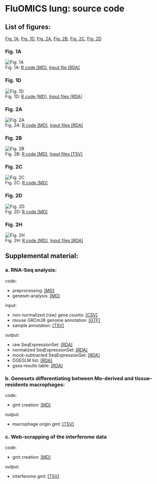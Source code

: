 # FluOMICS lung: source code #

## List of figures:
[Fig. 1A](#fig-1a), [Fig. 1D](#fig-1d), [Fig. 2A](#fig-2a), [Fig. 2B](#fig-2b), [Fig. 2C](#fig-2c), [Fig. 2D](#fig-2d)  

### Fig. 1A
![Fig. 1A](figure/Fig1A.png)  
Fig. 1A: [R code [MD]](code/20190408_Fluomics.fig1a.md), [Input file [RDA]](output/fluomics.gseaOutput.RData)  

### Fig. 1D
![Fig. 1D](figure/Fig1D.png)  
Fig. 1D: [R code [MD]](code/20190408_Fluomics.fig1d.md), [Input files [RDA]](output/fluomics.gseaOutput.RData)  

### Fig. 2A
![Fig. 2A](figure/Fig2A.png)  
Fig. 2A: [R code [MD]](code/20190412_Fluomics.fig2a.md), [Input files [RDA]](output/fluomics.seqSetRaw.RData)  

### Fig. 2B
![Fig. 2B](figure/Fig2B.png)  
Fig. 2B: [R code [MD]](code/20190412_Fluomics.fig2b.md), [Input files [TSV]](utils/Macrophage.gmt)  

### Fig. 2C
![Fig. 2C](figure/Fig2C.png)  
Fig. 2C: [R code [MD]](code/20190423_Fluomics.fig2c.md)  
  
### Fig. 2D
![Fig. 2D](figure/Fig2D.png)  
Fig. 2D: [R code [MD]](code/20190423_Fluomics.fig2d.md)  
  
### Fig. 2H
![Fig. 2H](figure/Fig2H.png)  
Fig. 2H: [R code [MD]](code/20190425_Fluomics.fig2h.md), [Input files [RDA]](output/dream.gseaOutput.nakaya.RData)  
  
## Supplemental material:

### a. RNA-Seq analysis:
code:  
- preprocessing: [[MD]](code/20190402_Fluomics.preprocessing.md)  
- geneset-analysis: [[MD]](code/20190408_Fluomics.geneset_analysis.md)  
  
input:  
- non-normalized (raw) gene counts: [[CSV]](input/lung.genecounts.csv)  
- mouse GRCm38 genome annotation: [[GTF]](input/genes.gtf)  
- sample annotation: [[TSV]](input/SraRunTable.txt)  
  
output:  
- raw SeqExpressionSet: [[RDA]](output/fluomics.seqSetRaw.RData)  
- normalized SeqExpressionSet: [[RDA]](output/fluomics.seqSet.RData)  
- mock-subtracted SeqExpressionSet: [[RDA]](output/fluomics.seqSetBaselined.RData)  
- DGEGLM list: [[RDA]](output/fluomics.fits.RData)  
- gsea results table: [[RDA]](output/fluomics.gseaOutput.RData)  
  
### b. Genesets differentiating between Mo-derived and tissue-residents macrophages:
code:  
- gmt creation: [[MD]](code/20190415_Fluomics.mdm_vs_trm.md)  
  
output:  
- macrophage origin gmt: [[TSV]](utils/Macrophage.gmt)  
  
### c. Web-scrapping of the interferome data
code:  
- gmt creation: [[MD]](code/20190426_Fluomics.interferome.md)  
  
output:  
- interferome gmt: [[TSV]](utils/interferome.gmt)
